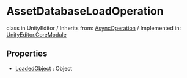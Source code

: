 # AssetDatabaseLoadOperation
class in UnityEditor
 / Inherits from: <a href="https://docs.unity3d.com/6000.1/Documentation/ScriptReference/AsyncOperation.html">AsyncOperation</a> / Implemented in: <a href="https://docs.unity3d.com/6000.1/Documentation/ScriptReference/UnityEditor.CoreModule.html">UnityEditor.CoreModule</a>

## Properties
- <a href="https://docs.unity3d.com/6000.1/Documentation/ScriptReference/AssetDatabaseLoadOperation-LoadedObject.html">LoadedObject</a> : Object

